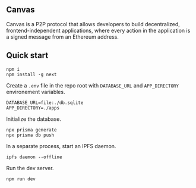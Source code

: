 ## Canvas

Canvas is a P2P protocol that allows developers to build
decentralized, frontend-independent applications, where every action
in the application is a signed message from an Ethereum address.

## Quick start

```
npm i
npm install -g next
```

Create a `.env` file in the repo root with `DATABASE_URL` and `APP_DIRECTORY` environement variables.

```
DATABASE_URL=file:./db.sqlite
APP_DIRECTORY=./apps
```

Initialize the database.

```
npx prisma generate
npx prisma db push
```

In a separate process, start an IPFS daemon.

```
ipfs daemon --offline
```

Run the dev server.

```
npm run dev
```
